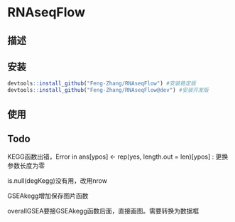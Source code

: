 # RNAseqFlow

## 描述 

## 安装

```R
devtools::install_github("Feng-Zhang/RNAseqFlow") #安装稳定版
devtools::install_github("Feng-Zhang/RNAseqFlow@dev") #安装开发版
```



## 使用

## Todo

KEGG函数出错，Error in ans[ypos] <- rep(yes, length.out = len)[ypos] : 更换参数长度为零

is.null(degKegg)没有用，改用nrow

GSEAkegg增加保存图片函数

overallGSEA要接GSEAkegg函数后面，直接画图。需要转换为数据框
